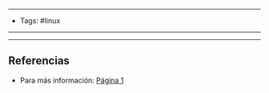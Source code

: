 
---
- Tags: #linux 
---


---
## Referencias

- Para más información: [Página 1](https://en.wikipedia.org/wiki/List_of_file_signatures)